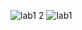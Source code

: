 ![lab1 2](https://github.com/user-attachments/assets/4ef75d4f-a3d0-4978-a9a2-1b4cac690770)
![lab1](https://github.com/user-attachments/assets/6e086118-8a33-40d4-9d83-7e03670524d8)
